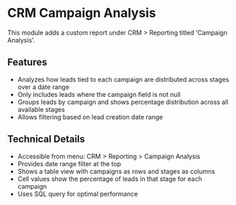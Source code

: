 # CRM Campaign Analysis

This module adds a custom report under CRM > Reporting titled 'Campaign Analysis'.

## Features

- Analyzes how leads tied to each campaign are distributed across stages over a date range
- Only includes leads where the campaign field is not null
- Groups leads by campaign and shows percentage distribution across all available stages
- Allows filtering based on lead creation date range

## Technical Details

- Accessible from menu: CRM > Reporting > Campaign Analysis
- Provides date range filter at the top
- Shows a table view with campaigns as rows and stages as columns
- Cell values show the percentage of leads in that stage for each campaign
- Uses SQL query for optimal performance
